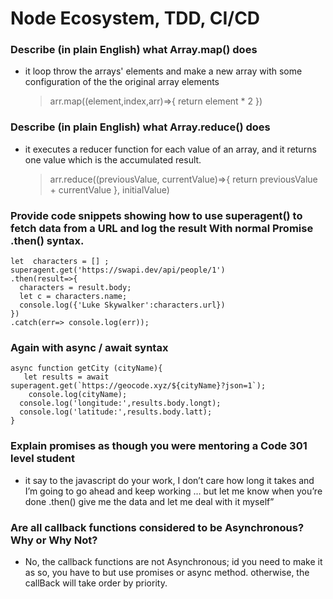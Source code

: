 # Node Ecosystem, TDD, CI/CD

### Describe (in plain English) what Array.map() does

- it loop throw the arrays' elements and make a new array with some configuration of the the original array elements
  > arr.map((element,index,arr)=>{ return element \* 2 })

### Describe (in plain English) what Array.reduce() does

- it executes a reducer function for each value of an array, and it returns one value which is the accumulated result.
  > arr.reduce((previousValue, currentValue)=>{ return previousValue + currentValue }, initialValue)

### Provide code snippets showing how to use superagent() to fetch data from a URL and log the result With normal Promise .then() syntax.

    let  characters = [] ;
    superagent.get('https://swapi.dev/api/people/1')
    .then(result=>{
      characters = result.body;
      let c = characters.name;
      console.log({'Luke Skywalker':characters.url})
    })
    .catch(err=> console.log(err));

### Again with async / await syntax

    async function getCity (cityName){
       let results = await superagent.get(`https://geocode.xyz/${cityName}?json=1`);
        console.log(cityName);
      console.log('longitude:',results.body.longt);
      console.log('latitude:',results.body.latt);
    }

### Explain promises as though you were mentoring a Code 301 level student

- it say to the javascript do your work, I don’t care how long it takes and I’m going to go ahead and keep working … but let me know when you’re done .then() give me the data and let me deal with it myself”

### Are all callback functions considered to be Asynchronous? Why or Why Not?

- No, the callback functions are not Asynchronous; id you need to make it as so, you have to but use promises or async method. otherwise, the callBack will take order by priority.
